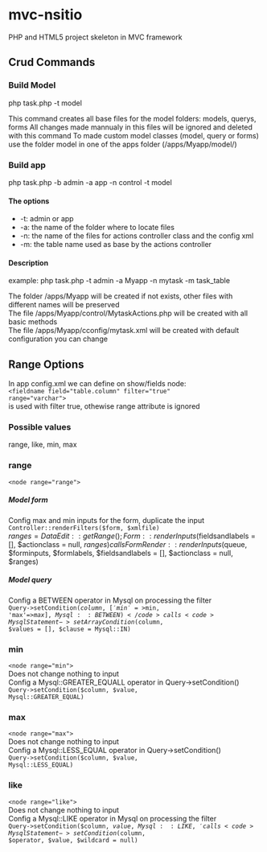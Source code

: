 # mvc-nsitio
PHP and HTML5 project skeleton in MVC framework

Crud Commands
-------------
### Build Model
php task.php -t model

This command creates all base files for the model folders: models, querys, forms
All changes made mannualy in this files will be ignored and deleted with this command
To made custom model classes (model, query or forms) use 
the folder model in one of the apps folder (/apps/Myapp/model/)

### Build app
php task.php -b admin -a app -n control -t model
#### The options
* -t: admin or app
* -a: the name of the folder where to locate files
* -n: the name of the files for actions controller class and the config xml
* -m: the table name used as base by the actions controller
#### Description
example: php task.php -t admin -a Myapp -n mytask -m task_table

The folder /apps/Myapp will be created if not exists, other files with different names will be preserved  
The file /apps/Myapp/control/MytaskActions.php will be created with all basic methods  
The file /apps/Myapp/cconfig/mytask.xml will be created with default configuration you can change

Range Options
-------------
In app config.xml we can define on show/fields node:  
 <code>&lt;fieldname field="table.column" filter="true" range="varchar"&gt; </code>  
is used with filter true, othewise range attribute is ignored

### Possible values
range, like, min, max
### range
<code>&lt;node range="range"&gt; </code>  
##### Model form
Config max and min inputs for the form, duplicate the input
<code>Controller::renderFilters($form, $xmlfile)</code>  
$ranges = DataEdit::getRange();
Form::renderInputs($fieldsandlabels = [], $actionclass = null, $ranges) calls 
FormRender::renderInputs($queue, $forminputs, $formlabels, $fieldsandlabels = [], $actionclass = null, $ranges)  
##### Model query
Config a BETWEEN operator in Mysql on processing the filter  
<code>Query->setCondition($column, ['min'=>$min, 'max'=>$max], Mysql::BETWEEN)</code>  
calls  
<code>MysqlStatement->setArrayCondition($column, $values = [], $clause = Mysql::IN)</code>  
### min
<code>&lt;node range="min"&gt; </code>    
Does not change nothing to input  
Config a Mysql::GREATER_EQUALL operator in Query->setCondition()  
<code>Query->setCondition($column, $value, Mysql::GREATER_EQUAL)</code>   
### max
<code>&lt;node range="max"&gt; </code>   
Does not change nothing to input  
Config a Mysql::LESS_EQUAL operator in Query->setCondition()  
<code>Query->setCondition($column, $value, Mysql::LESS_EQUAL)</code>  
### like  
<code>&lt;node range="like"&gt; </code>    
Does not change nothing to input  
Config a Mysql::LIKE operator in Mysql on processing the filter  
<code>Query->setCondition($column, $value, Mysql::LIKE, '%')</code>  
calls  
<code>MysqlStatement->setCondition($column, $operator, $value, $wildcard = null)</code>  



